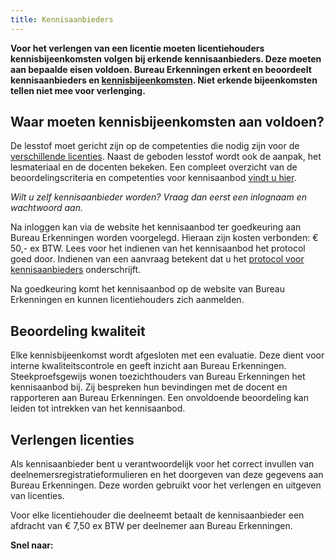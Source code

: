```yaml
---
title: Kennisaanbieders
---
```

**Voor het verlengen van een licentie moeten licentiehouders kennisbijeenkomsten volgen bij erkende kennisaanbieders. Deze moeten aan bepaalde eisen voldoen. Bureau Erkenningen erkent en beoordeelt kennisaanbieders en [**kennisbijeenkomsten**](/bijeenkomsten/bijeenkomsten-zoeken). Niet erkende bijeenkomsten tellen niet mee voor verlenging.**

## Waar moeten kennisbijeenkomsten aan voldoen?

De lesstof moet gericht zijn op de competenties die nodig zijn voor de [verschillende licenties](/licenties/welke-licenties-zijn-er). Naast de geboden lesstof wordt ook de aanpak, het lesmateriaal en de docenten bekeken. Een compleet overzicht van de beoordelingscriteria en competenties voor kennisaanbod [vindt u hier](/wat-wij-doen/kennisaanbieders/eisen-voor-kennisaanbod).

_Wilt u zelf kennisaanbieder worden? Vraag dan eerst een inlognaam en wachtwoord aan._

Na inloggen kan via de website het kennisaanbod ter goedkeuring aan Bureau Erkenningen worden voorgelegd. Hieraan zijn kosten verbonden: € 50,- ex BTW. Lees voor het indienen van het kennisaanbod het protocol goed door. Indienen van een aanvraag betekent dat u het [protocol voor kennisaanbieders](/wat-wij-doen/kennisaanbieders/protocol-voor-kennisaanbieders) onderschrijft.

Na goedkeuring komt het kennisaanbod op de website van Bureau Erkenningen en kunnen licentiehouders zich aanmelden.

## Beoordeling kwaliteit

Elke kennisbijeenkomst wordt afgesloten met een evaluatie. Deze dient voor interne kwaliteitscontrole en geeft inzicht aan Bureau Erkenningen. Steekproefsgewijs wonen toezichthouders van Bureau Erkenningen het kennisaanbod bij. Zij bespreken hun bevindingen met de docent en rapporteren aan Bureau Erkenningen. Een onvoldoende beoordeling kan leiden tot intrekken van het kennisaanbod.

## Verlengen licenties

Als kennisaanbieder bent u verantwoordelijk voor het correct invullen van deelnemersregistratieformulieren en het doorgeven van deze gegevens aan Bureau Erkenningen. Deze worden gebruikt voor het verlengen en uitgeven van licenties.

Voor elke licentiehouder die deelneemt betaalt de kennisaanbieder een afdracht van € 7,50 ex BTW per deelnemer aan Bureau Erkenningen.

**Snel naar:**

<link-container>
<link-button link='{"name": "Inloggen","url": "https://www.erkenningen.nl/Default.aspx?tabid=154"}'></link-button>
<link-button link='{"name": "Eisen voor kennisaanbod","url": "/wat-wij-doen/kennisaanbieders/eisen-voor-kennisaanbod"}'></link-button>
<link-button link='{"name": "Protocol voor kennisaanbieders", "url": "/wat-wij-doen/kennisaanbieders/protocol-voor-kennisaanbieders"}'></link-button>
<link-button link='{"name": "Kennisaanbieder worden", "url": "/wat-wij-doen/kennisaanbieders/kennisaanbieder-worden"}'></link-button>
<link-button link='{"name": "Bijeenkomst organiseren", "url": "/wat-wij-doen/kennisaanbieders/bijeenkomst-organiseren"}'></link-button>
</link-container>
